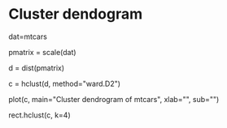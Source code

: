# Cluster dendogram

dat=mtcars

pmatrix =  scale(dat)

d = dist(pmatrix)

c = hclust(d, method="ward.D2")

plot(c, main="Cluster dendrogram of mtcars", xlab="", sub="")

rect.hclust(c, k=4)
